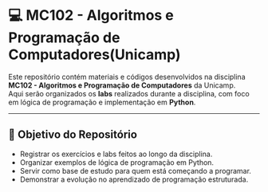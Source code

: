 # 💻 MC102 - Algoritmos e Programação de Computadores(Unicamp)

Este repositório contém materiais e códigos desenvolvidos na disciplina **MC102 - Algoritmos e Programação de Computadores** da Unicamp.  
Aqui serão organizados os **labs** realizados durante a disciplina, com foco em lógica de programação e implementação em **Python**.

---

## 🚀 Objetivo do Repositório
- Registrar os exercícios e labs feitos ao longo da disciplina.
- Organizar exemplos de lógica de programação em Python.
- Servir como base de estudo para quem está começando a programar.
- Demonstrar a evolução no aprendizado de programação estruturada.


